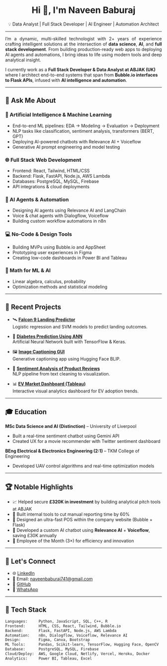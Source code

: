 <h1 align="center">Hi 👋, I'm Naveen Baburaj</h1>
<p align="center">
💡 Data Analyst | Full Stack Developer | AI Engineer | Automation Architect
</p>

---

<p align="justify">
I’m a dynamic, multi-skilled technologist with 2+ years of experience crafting intelligent solutions at the intersection of <strong>data science</strong>, <strong>AI</strong>, and <strong>full stack development</strong>. From building production-ready web apps to deploying AI agents and automations, I bring ideas to life using modern tools and deep analytical insight.
</p>

I currently work as a **Full Stack Developer & Data Analyst at ABJAK (UK)** where I architect end-to-end systems that span from **Bubble.io interfaces to Flask APIs**, infused with **AI intelligence and automation**.

---

## 💬 Ask Me About

### 🤖 Artificial Intelligence & Machine Learning
- End-to-end ML pipelines: EDA → Modeling → Evaluation → Deployment
- NLP tasks like classification, sentiment analysis, transformers (BERT, GPT)
- Deploying AI-powered chatbots with Relevance AI + Voiceflow
- Generative AI prompt engineering and model testing

### 🌐 Full Stack Web Development
- Frontend: React, Tailwind, HTML/CSS
- Backend: Flask, FastAPI, Node.js, AWS Lambda
- Databases: PostgreSQL, MySQL, Firebase
- API integrations & cloud deployments

### 🧠 AI Agents & Automation
- Designing AI agents using Relevance AI and LangChain
- Voice & chat agents with Dialogflow, Voiceflow
- Building custom workflow automations in n8n

### 💻 No-Code & Design Tools
- Building MVPs using Bubble.io and AppSheet
- Prototyping user experiences in Figma
- Creating low-code dashboards in Power BI and Tableau

### 📐 Math for ML & AI
- Linear algebra, calculus, probability
- Optimization methods and statistical modeling

---

## 🧩 Recent Projects

- 🛰️ **[Falcon 9 Landing Predictor](https://github.com/Naveen-Baburaj/SpaceX-Falcon-9-first-stage-Landing-Prediction)**  
  Logistic regression and SVM models to predict landing outcomes.

- 🤖 **[Diabetes Prediction Using ANN](https://github.com/Naveen-Baburaj/Diabetes-Prediction-Using-Artificial-Neural-Networks)**  
  Artificial Neural Network built with TensorFlow & Keras.

- 🖼️ **[Image Captioning GUI](https://github.com/Naveen-Baburaj/AI-Powered-Image-Captioning-GUI)**  
  Generative captioning app using Hugging Face BLIP.

- 💬 **[Sentiment Analysis of Product Reviews](https://github.com/Naveen-Baburaj/Sentiment-Analysis-on-Clothing-Store-Reviews)**  
  NLP pipeline from text cleaning to visualization.

- 📊 **[EV Market Dashboard (Tableau)](https://github.com/Naveen-Baburaj/US-Electric-Vehicle-Data-Analysis-using-Tableau)**  
  Interactive visual analytics dashboard for EV adoption trends.

---

## 🎓 Education

**MSc Data Science and AI (Distinction)** – University of Liverpool  
- Built a real-time sentiment chatbot using Gemini API  
- Created UX for a movie recommender with Twitter sentiment dashboard

**BEng Electrical & Electronics Engineering (2:1)** – TKM College of Engineering  
- Developed UAV control algorithms and real-time optimization models

---

## 🏆 Notable Highlights

- 📈 Helped secure **£320K in investment** by building analytical pitch tools at ABJAK
- 🧠 Built internal tools to cut manual reporting time by 60%
- 🧾 Designed an ultra-fast POS within the company website (Bubble + Flask)
- 🧩 Developed a custom AI chatbot using **Relevance AI** + **Voiceflow**, saving £30K annually
- 🏅 Employee of the Month (3×) for efficiency and innovation

---

## 💬 Let's Connect

- 🌐 [LinkedIn](https://www.linkedin.com/in/connectnav/)
- 📧 Email: naveenbaburaj741@gmail.com
- 💼 [GitHub](https://github.com/Naveen-Baburaj)
- 📱 [WhatsApp](https://wa.me/447810269759)

---

## 🧰 Tech Stack

```bash
Languages:     Python, JavaScript, SQL, C++, R
Frontend:      HTML, CSS, React, Tailwind, Bubble.io
Backend:       Flask, FastAPI, Node.js, AWS Lambda
Automation:    n8n, Dialogflow, Voiceflow, Relevance AI
Design:        Figma, Canva, Bootstrap
ML Tools:      Pandas, Scikit-learn, TensorFlow, Hugging Face, OpenCV
Database:      PostgreSQL, MySQL, Firebase
Cloud/Deploy:  AWS, Google Cloud, Netlify, Vercel, Heroku, Docker
Analytics:     Power BI, Tableau, Excel
